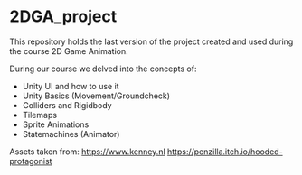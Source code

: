 # 2DGA_project

This repository holds the last version of the project created and used during the course 2D Game Animation.

During our course we delved into the concepts of:
* Unity UI and how to use it
* Unity Basics (Movement/Groundcheck)
* Colliders and Rigidbody
* Tilemaps
* Sprite Animations
* Statemachines (Animator)

Assets taken from:
https://www.kenney.nl
https://penzilla.itch.io/hooded-protagonist
